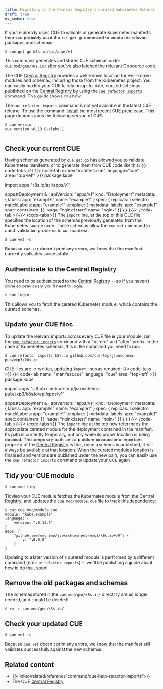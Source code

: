```yaml
---
title: Migrating to the Central Registry's curated Kubernetes Schemas
draft: true
no_index: true
---
```


If you're already using CUE to validate or generate Kubernetes manifests then
you probably used the `cue get go` command to create the relevant packages and
schemas:
```text { title="TERMINAL" type="terminal" codeToCopy="Y3VlIGdldCBnbyBrOHMuaW8vYXBpL2FwcHMvdjE=" }
$ cue get go k8s.io/api/apps/v1
```

This command generates and stores CUE schemas under `cue.mod/gen/k8s.io/` after
you've also fetched the relevant Go source code.

The CUE
[Central Registry](https://registry.cue.works)
provides a well-known location for well-known modules
and schemas, including those from the Kubernetes project.
You can easily modify your CUE to rely on up-to-date, curated schemas published on the
[Central Registry](https://registry.cue.works)
by using the
[`cue refactor imports`]({{<relref"docs/reference/command/cue-help-refactor-imports">}})
command. This guide shows you how.

The `cue refactor imports` command is not yet available in the latest CUE release.
To use the command,
[install]({{<relref"docs/introduction/installation/#download-an-official-cue-binary">}})
the most recent CUE prerelease. This page demonstrates the following version of CUE:

```text { title="TERMINAL" type="terminal" codeToCopy="Y3VlIHZlcnNpb24=" }
$ cue version
cue version v0.13.0-alpha.1
...
```

## Check your current CUE
Having schemas generated by `cue get go` has allowed you to validate Kubernetes
manifests, or to generate them from CUE code like this:
{{< code-tabs >}}
{{< code-tab name="manifest.cue" language="cue" area="top-left" >}}
package kube

import apps "k8s.io/api/apps/v1"

apps.#Deployment & {
	apiVersion: "apps/v1"
	kind:       "Deployment"
	metadata: {
		labels: app: "example1"
		name: "example1"
	}
	spec: {
		replicas: 1
		selector: matchLabels: app: "example1"
		template: {
			metadata: labels: app: "example1"
			spec: containers: [{
				image: "nginx:latest"
				name:  "nginx"
			}]
		}
	}
}
{{< /code-tab >}}{{< /code-tabs >}}
The `import` line, at the top of this CUE file, specifies the location of the
schemas previously generated from the Kubernetes source code.
These schemas allow the `cue vet` command to catch validation problems in our
manifest:
```text { title="TERMINAL" type="terminal" codeToCopy="Y3VlIHZldCAtYw==" }
$ cue vet -c
```
Because `cue vet` doesn't print any errors, we know that the manifest currently
validates successfully.

## Authenticate to the Central Registry
You need to be authenticated to the
[Central Registry](https://registry.cue.works)
-- so if you haven't
done so previously you'll need to login:
```text { title="TERMINAL" type="terminal" codeToCopy="Y3VlIGxvZ2lu" }
$ cue login
```
This allows you to fetch the curated Kubernetes module, which contains the curated schemas.

## Update your CUE files
To update the relevant imports across every CUE file in your module, run the
[`cue refactor imports`]({{<relref"docs/reference/command/cue-help-refactor-imports">}})
command with a "before" and "after" prefix.
In the case of Kubernetes schemas, this is the command you need to run:

```text { title="TERMINAL" type="terminal" codeToCopy="Y3VlIHJlZmFjdG9yIGltcG9ydHMgazhzLmlvIGdpdGh1Yi5jb20vY3VlLXRtcC9qc29uc2NoZW1hLXB1Yi9leHAzL2s4cy5pbw==" }
$ cue refactor imports k8s.io github.com/cue-tmp/jsonschema-pub/exp3/k8s.io
```

CUE files are re-written, updating `import` lines as required:
{{< code-tabs >}}
{{< code-tab name="manifest.cue" language="cue" area="top-left" >}}
package kube

import apps "github.com/cue-tmp/jsonschema-pub/exp3/k8s.io/api/apps/v1"

apps.#Deployment & {
	apiVersion: "apps/v1"
	kind:       "Deployment"
	metadata: {
		labels: app: "example1"
		name: "example1"
	}
	spec: {
		replicas: 1
		selector: matchLabels: app: "example1"
		template: {
			metadata: labels: app: "example1"
			spec: containers: [{
				image: "nginx:latest"
				name:  "nginx"
			}]
		}
	}
}
{{< /code-tab >}}{{< /code-tabs >}}
The `import` line at the top now references the appropriate curated module for
the deployment contained in the manifest. Its path is currently temporary, but
only while its proper location is being decided. The temporary path isn’t a
problem because one important property of the
[Central Registry](https://registry.cue.works)
is that, once a schema is published, it will always be available at that
location. When the curated module’s location is finalised and versions are
published under the new path, you can easily use the `cue refactor imports`
command to update your CUE again!

## Tidy your CUE module
```text { title="TERMINAL" type="terminal" codeToCopy="Y3VlIG1vZCB0aWR5" }
$ cue mod tidy
```
Tidying your CUE module fetches the Kubernetes module from the
[Central Registry](https://registry.cue.works),
and updates the `cue.mod/module.cue` file to track this dependency:

```text { title="TERMINAL" type="terminal" codeToCopy="Y2F0IGN1ZS5tb2QvbW9kdWxlLmN1ZQ==" }
$ cat cue.mod/module.cue
module: "kube.example"
language: {
	version: "v0.13.0"
}
deps: {
	"github.com/cue-tmp/jsonschema-pub/exp3/k8s.io@v0": {
		v: "v0.0.0"
	}
}
```

Updating to a later version of a curated module is performed by a different
command (not `cue refactor imports`) -- we'll be publishing a guide about how
to do that, soon!

## Remove the old packages and schemas
The schemas stored in the `cue.mod/gen/k8s.io/` directory are no longer needed,
and should be deleted:
```text { title="TERMINAL" type="terminal" codeToCopy="cm0gLXIgY3VlLm1vZC9nZW4vazhzLmlvLw==" }
$ rm -r cue.mod/gen/k8s.io/
```

## Check your updated CUE
```text { title="TERMINAL" type="terminal" codeToCopy="Y3VlIHZldCAtYw==" }
$ cue vet -c
```
Because `cue vet` doesn't print any errors, we know that the manifest still
validates successfully against the new schemas.

## Related content

- {{<linkto/related/reference"command/cue-help-refactor-imports">}}
- The CUE [Central Registry](https://registry.cue.works)
